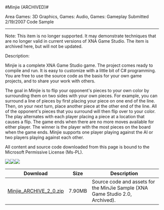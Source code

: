 #Minjie (ARCHIVED)#

Area
Games: 3D Graphics, Games: Audio, Games: Gameplay
Submitted
2/19/2007
Code Sample

---

Note: This item is no longer supported. It may demonstrate techniques that are no longer valid in current versions of XNA Game Studio. The item is archived here, but will not be updated.

Description:

Minjie is a complete XNA Game Studio game. The project comes ready to compile and run. It is easy to customize with a little bit of C# programming. You are free to use the source code as the basis for your own game projects, and to share your work with others.

The goal in Minjie is to flip your opponent's pieces to your own color by surrounding them on two sides with your own pieces. For example, you can surround a line of pieces by first placing your piece on one end of the line. Then, on your next turn, place another piece at the other end of the line. All of the opponent's pieces that you surround will then flip over to your color. The play alternates with each player placing a piece at a location that causes a flip. The game ends when there are no more moves available for either player. The winner is the player with the most pieces on the board when the game ends. Minjie supports one player playing against the AI or two players playing against each other.


All content and source code downloaded from this page is bound to the Microsoft Permissive License (Ms-PL).

![](https://github.com/kniEngine/XNAGameStudio/blob/master/Images/XNA_Minjie_01_small.jpg)![](https://github.com/kniEngine/XNAGameStudio/blob/master/Images/XNA_Minjie_02_small.jpg)![](https://github.com/kniEngine/XNAGameStudio/blob/master/Images/XNA_Minjie_03_small.jpg)

		

Download | Size | Description
---|---|---|
[Minjie_ARCHIVE_2_0.zip](https://github.com/kniEngine/XNAGameStudio/blob/master/Samples/Minjie_ARCHIVE_2_0.zip?raw=true) | 7.90MB | Source code and assets for the MinJie Sample (XNA Game Studio 2.0, Archived). 